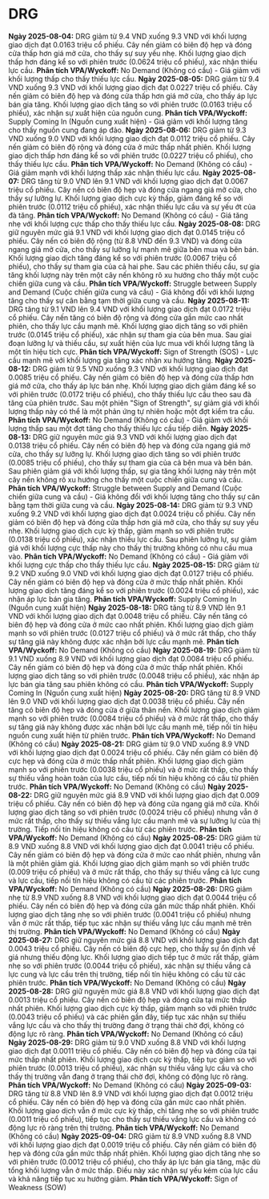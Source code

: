 # DRG

**Ngày 2025-08-04:** DRG giảm từ 9.4 VND xuống 9.3 VND với khối lượng giao dịch đạt 0.0163 triệu cổ phiếu. Cây nến giảm có biên độ hẹp và đóng cửa thấp hơn giá mở cửa, cho thấy sự suy yếu nhẹ. Khối lượng giao dịch thấp hơn đáng kể so với phiên trước (0.0624 triệu cổ phiếu), xác nhận thiếu lực cầu. **Phân tích VPA/Wyckoff:** No Demand (Không có cầu) - Giá giảm với khối lượng thấp cho thấy thiếu lực cầu.
**Ngày 2025-08-05:** DRG giảm từ 9.4 VND xuống 9.3 VND với khối lượng giao dịch đạt 0.0227 triệu cổ phiếu. Cây nến giảm có biên độ hẹp và đóng cửa thấp hơn giá mở cửa, cho thấy áp lực bán gia tăng. Khối lượng giao dịch tăng so với phiên trước (0.0163 triệu cổ phiếu), xác nhận sự xuất hiện của nguồn cung. **Phân tích VPA/Wyckoff:** Supply Coming In (Nguồn cung xuất hiện) - Giá giảm với khối lượng tăng cho thấy nguồn cung đang áp đảo.
**Ngày 2025-08-06:** DRG giảm từ 9.3 VND xuống 9.0 VND với khối lượng giao dịch đạt 0.0112 triệu cổ phiếu. Cây nến giảm có biên độ rộng và đóng cửa ở mức thấp nhất phiên. Khối lượng giao dịch thấp hơn đáng kể so với phiên trước (0.0227 triệu cổ phiếu), cho thấy thiếu lực cầu. **Phân tích VPA/Wyckoff:** No Demand (Không có cầu) - Giá giảm mạnh với khối lượng thấp xác nhận thiếu lực cầu.
**Ngày 2025-08-07:** DRG tăng từ 9.0 VND lên 9.1 VND với khối lượng giao dịch đạt 0.0067 triệu cổ phiếu. Cây nến có biên độ hẹp và đóng cửa ngang giá mở cửa, cho thấy sự lưỡng lự. Khối lượng giao dịch cực kỳ thấp, giảm đáng kể so với phiên trước (0.0112 triệu cổ phiếu), xác nhận thiếu lực cầu và sự yếu ớt của đà tăng. **Phân tích VPA/Wyckoff:** No Demand (Không có cầu) - Giá tăng nhẹ với khối lượng cực thấp cho thấy thiếu lực cầu.
**Ngày 2025-08-08:** DRG giữ nguyên mức giá 9.1 VND với khối lượng giao dịch đạt 0.0145 triệu cổ phiếu. Cây nến có biên độ rộng (từ 8.8 VND đến 9.3 VND) và đóng cửa ngang giá mở cửa, cho thấy sự lưỡng lự mạnh mẽ giữa bên mua và bên bán. Khối lượng giao dịch tăng đáng kể so với phiên trước (0.0067 triệu cổ phiếu), cho thấy sự tham gia của cả hai phe. Sau các phiên thiếu cầu, sự gia tăng khối lượng này trên một cây nến không rõ xu hướng cho thấy một cuộc chiến giữa cung và cầu. **Phân tích VPA/Wyckoff:** Struggle between Supply and Demand (Cuộc chiến giữa cung và cầu) - Giá không đổi với khối lượng tăng cho thấy sự cân bằng tạm thời giữa cung và cầu.
**Ngày 2025-08-11:** DRG tăng từ 9.1 VND lên 9.4 VND với khối lượng giao dịch đạt 0.0172 triệu cổ phiếu. Cây nến tăng có biên độ rộng và đóng cửa gần mức cao nhất phiên, cho thấy lực cầu mạnh mẽ. Khối lượng giao dịch tăng so với phiên trước (0.0145 triệu cổ phiếu), xác nhận sự tham gia của bên mua. Sau giai đoạn lưỡng lự và thiếu cầu, sự xuất hiện của lực mua với khối lượng tăng là một tín hiệu tích cực. **Phân tích VPA/Wyckoff:** Sign of Strength (SOS) - Lực cầu mạnh mẽ với khối lượng gia tăng xác nhận xu hướng tăng.
**Ngày 2025-08-12:** DRG giảm từ 9.5 VND xuống 9.3 VND với khối lượng giao dịch đạt 0.0085 triệu cổ phiếu. Cây nến giảm có biên độ hẹp và đóng cửa thấp hơn giá mở cửa, cho thấy áp lực bán nhẹ. Khối lượng giao dịch giảm đáng kể so với phiên trước (0.0172 triệu cổ phiếu), cho thấy thiếu lực cầu theo sau đà tăng của phiên trước. Sau một phiên "Sign of Strength", sự giảm giá với khối lượng thấp này có thể là một phản ứng tự nhiên hoặc một đợt kiểm tra cầu. **Phân tích VPA/Wyckoff:** No Demand (Không có cầu) - Giá giảm với khối lượng thấp sau một đợt tăng cho thấy thiếu lực cầu tiếp diễn.
**Ngày 2025-08-13:** DRG giữ nguyên mức giá 9.3 VND với khối lượng giao dịch đạt 0.0138 triệu cổ phiếu. Cây nến có biên độ hẹp và đóng cửa ngang giá mở cửa, cho thấy sự lưỡng lự. Khối lượng giao dịch tăng so với phiên trước (0.0085 triệu cổ phiếu), cho thấy sự tham gia của cả bên mua và bên bán. Sau phiên giảm giá với khối lượng thấp, sự gia tăng khối lượng này trên một cây nến không rõ xu hướng cho thấy một cuộc chiến giữa cung và cầu. **Phân tích VPA/Wyckoff:** Struggle between Supply and Demand (Cuộc chiến giữa cung và cầu) - Giá không đổi với khối lượng tăng cho thấy sự cân bằng tạm thời giữa cung và cầu.
**Ngày 2025-08-14:** DRG giảm từ 9.3 VND xuống 9.2 VND với khối lượng giao dịch đạt 0.0024 triệu cổ phiếu. Cây nến giảm có biên độ hẹp và đóng cửa thấp hơn giá mở cửa, cho thấy sự suy yếu nhẹ. Khối lượng giao dịch cực kỳ thấp, giảm mạnh so với phiên trước (0.0138 triệu cổ phiếu), xác nhận thiếu lực cầu. Sau phiên lưỡng lự, sự giảm giá với khối lượng cực thấp này cho thấy thị trường không có nhu cầu mua vào. **Phân tích VPA/Wyckoff:** No Demand (Không có cầu) - Giá giảm với khối lượng cực thấp cho thấy thiếu lực cầu.
**Ngày 2025-08-15:** DRG giảm từ 9.2 VND xuống 9.0 VND với khối lượng giao dịch đạt 0.0127 triệu cổ phiếu. Cây nến giảm có biên độ hẹp và đóng cửa ở mức thấp nhất phiên. Khối lượng giao dịch tăng đáng kể so với phiên trước (0.0024 triệu cổ phiếu), xác nhận áp lực bán gia tăng. **Phân tích VPA/Wyckoff:** Supply Coming In (Nguồn cung xuất hiện)
**Ngày 2025-08-18:** DRG tăng từ 8.9 VND lên 9.1 VND với khối lượng giao dịch đạt 0.0048 triệu cổ phiếu. Cây nến tăng có biên độ hẹp và đóng cửa ở mức cao nhất phiên. Khối lượng giao dịch giảm mạnh so với phiên trước (0.0127 triệu cổ phiếu) và ở mức rất thấp, cho thấy sự tăng giá này không được xác nhận bởi lực cầu mạnh mẽ. **Phân tích VPA/Wyckoff:** No Demand (Không có cầu)
**Ngày 2025-08-19:** DRG giảm từ 9.1 VND xuống 8.9 VND với khối lượng giao dịch đạt 0.0084 triệu cổ phiếu. Cây nến giảm có biên độ hẹp và đóng cửa ở mức thấp nhất phiên. Khối lượng giao dịch tăng so với phiên trước (0.0048 triệu cổ phiếu), xác nhận áp lực bán gia tăng sau phiên không có cầu. **Phân tích VPA/Wyckoff:** Supply Coming In (Nguồn cung xuất hiện)
**Ngày 2025-08-20:** DRG tăng từ 8.9 VND lên 9.0 VND với khối lượng giao dịch đạt 0.0038 triệu cổ phiếu. Cây nến tăng có biên độ hẹp và đóng cửa ở giữa thân nến. Khối lượng giao dịch giảm mạnh so với phiên trước (0.0084 triệu cổ phiếu) và ở mức rất thấp, cho thấy sự tăng giá này không được xác nhận bởi lực cầu mạnh mẽ, tiếp nối tín hiệu nguồn cung xuất hiện từ phiên trước. **Phân tích VPA/Wyckoff:** No Demand (Không có cầu)
**Ngày 2025-08-21:** DRG giảm từ 9.0 VND xuống 8.9 VND với khối lượng giao dịch đạt 0.0024 triệu cổ phiếu. Cây nến giảm có biên độ cực hẹp và đóng cửa ở mức thấp nhất phiên. Khối lượng giao dịch giảm mạnh so với phiên trước (0.0038 triệu cổ phiếu) và ở mức rất thấp, cho thấy sự thiếu vắng hoàn toàn của lực cầu, tiếp nối tín hiệu không có cầu từ phiên trước. **Phân tích VPA/Wyckoff:** No Demand (Không có cầu)
**Ngày 2025-08-22:** DRG giữ nguyên mức giá 8.9 VND với khối lượng giao dịch đạt 0.009 triệu cổ phiếu. Cây nến có biên độ hẹp và đóng cửa ngang giá mở cửa. Khối lượng giao dịch tăng so với phiên trước (0.0024 triệu cổ phiếu) nhưng vẫn ở mức rất thấp, cho thấy sự thiếu vắng lực cầu mạnh mẽ và sự lưỡng lự của thị trường. Tiếp nối tín hiệu không có cầu từ các phiên trước. **Phân tích VPA/Wyckoff:** No Demand (Không có cầu)
**Ngày 2025-08-25:** DRG giảm từ 8.9 VND xuống 8.8 VND với khối lượng giao dịch đạt 0.0041 triệu cổ phiếu. Cây nến giảm có biên độ hẹp và đóng cửa ở mức cao nhất phiên, nhưng vẫn là một phiên giảm giá. Khối lượng giao dịch giảm mạnh so với phiên trước (0.009 triệu cổ phiếu) và ở mức rất thấp, cho thấy sự thiếu vắng cả lực cung và lực cầu, tiếp nối tín hiệu không có cầu từ các phiên trước. **Phân tích VPA/Wyckoff:** No Demand (Không có cầu)
**Ngày 2025-08-26:** DRG giảm nhẹ từ 8.9 VND xuống 8.8 VND với khối lượng giao dịch đạt 0.0044 triệu cổ phiếu. Cây nến có biên độ hẹp và đóng cửa gần mức thấp nhất phiên. Khối lượng giao dịch tăng nhẹ so với phiên trước (0.0041 triệu cổ phiếu) nhưng vẫn ở mức rất thấp, tiếp tục xác nhận sự thiếu vắng lực cầu mạnh mẽ trên thị trường. **Phân tích VPA/Wyckoff:** No Demand (Không có cầu)
**Ngày 2025-08-27:** DRG giữ nguyên mức giá 8.8 VND với khối lượng giao dịch đạt 0.0043 triệu cổ phiếu. Cây nến có biên độ cực hẹp, cho thấy sự ổn định về giá nhưng thiếu động lực. Khối lượng giao dịch tiếp tục ở mức rất thấp, giảm nhẹ so với phiên trước (0.0044 triệu cổ phiếu), xác nhận sự thiếu vắng cả lực cung và lực cầu trên thị trường, tiếp nối tín hiệu không có cầu từ các phiên trước. **Phân tích VPA/Wyckoff:** No Demand (Không có cầu)
**Ngày 2025-08-28:** DRG giữ nguyên mức giá 8.8 VND với khối lượng giao dịch đạt 0.0013 triệu cổ phiếu. Cây nến có biên độ hẹp và đóng cửa tại mức thấp nhất phiên. Khối lượng giao dịch cực kỳ thấp, giảm mạnh so với phiên trước (0.0043 triệu cổ phiếu) và các phiên gần đây, tiếp tục xác nhận sự thiếu vắng lực cầu và cho thấy thị trường đang ở trạng thái chờ đợi, không có động lực rõ ràng. **Phân tích VPA/Wyckoff:** No Demand (Không có cầu)
**Ngày 2025-08-29:** DRG giảm từ 9.0 VND xuống 8.8 VND với khối lượng giao dịch đạt 0.0011 triệu cổ phiếu. Cây nến có biên độ hẹp và đóng cửa tại mức thấp nhất phiên. Khối lượng giao dịch cực kỳ thấp, tiếp tục giảm so với phiên trước (0.0013 triệu cổ phiếu), xác nhận sự thiếu vắng lực cầu và cho thấy thị trường vẫn đang ở trạng thái chờ đợi, không có động lực rõ ràng. **Phân tích VPA/Wyckoff:** No Demand (Không có cầu)
**Ngày 2025-09-03:** DRG tăng từ 8.8 VND lên 8.9 VND với khối lượng giao dịch đạt 0.0012 triệu cổ phiếu. Cây nến có biên độ hẹp và đóng cửa gần mức cao nhất phiên. Khối lượng giao dịch vẫn ở mức cực kỳ thấp, chỉ tăng nhẹ so với phiên trước (0.0011 triệu cổ phiếu), tiếp tục cho thấy sự thiếu vắng lực cầu và không có động lực rõ ràng trên thị trường. **Phân tích VPA/Wyckoff:** No Demand (Không có cầu)
**Ngày 2025-09-04:** DRG giảm từ 8.9 VND xuống 8.8 VND với khối lượng giao dịch đạt 0.0019 triệu cổ phiếu. Cây nến giảm có biên độ hẹp và đóng cửa gần mức thấp nhất phiên. Khối lượng giao dịch tăng nhẹ so với phiên trước (0.0012 triệu cổ phiếu), cho thấy áp lực bán gia tăng, mặc dù tổng khối lượng vẫn ở mức thấp. Điều này xác nhận sự yếu kém của lực cầu và khả năng tiếp tục xu hướng giảm. **Phân tích VPA/Wyckoff:** Sign of Weakness (SOW)
